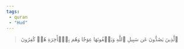 ```yaml
---
tags: 
 - quran 
 - "Hud"
---
```


> ٱلَّذِينَ يَصُدُّونَ عَن سَبِيلِ ٱللَّهِ وَيَبۡغُونَهَا عِوَجٗا وَهُم بِٱلۡأٓخِرَةِ هُمۡ كَٰفِرُونَ
